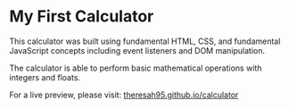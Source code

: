 # My First Calculator

This calculator was built using fundamental HTML, CSS, and fundamental JavaScript concepts including event listeners and DOM manipulation.

The calculator is able to perform basic mathematical operations with integers and floats.

For a live preview, please visit: <a href="https://theresah95.github.io/calculator">theresah95.github.io/calculator</a>
